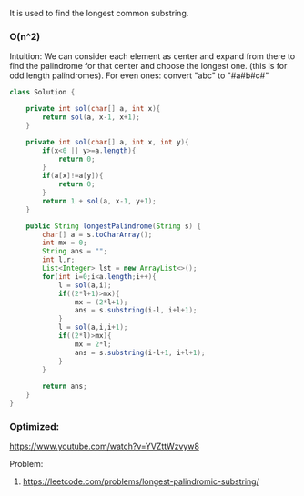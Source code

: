 It is used to find the longest common substring.

### O(n^2)
Intuition: We can consider each element as center and expand from there to find the palindrome for that center and choose the longest one. (this is for odd length palindromes).
For even ones: convert "abc" to "#a#b#c#"
```java
class Solution {

    private int sol(char[] a, int x){
        return sol(a, x-1, x+1);
    }

    private int sol(char[] a, int x, int y){
        if(x<0 || y>=a.length){
            return 0;
        }
        if(a[x]!=a[y]){
            return 0;
        }
        return 1 + sol(a, x-1, y+1);
    }

    public String longestPalindrome(String s) {
        char[] a = s.toCharArray();
        int mx = 0;
        String ans = "";
        int l,r;
        List<Integer> lst = new ArrayList<>();
        for(int i=0;i<a.length;i++){
            l = sol(a,i);
            if((2*l+1)>mx){
                mx = (2*l+1);
                ans = s.substring(i-l, i+l+1);
            }
            l = sol(a,i,i+1);
            if((2*l)>mx){
                mx = 2*l;
                ans = s.substring(i-l+1, i+l+1);
            }
        }
        
        return ans;
    }
}
```

### Optimized:
https://www.youtube.com/watch?v=YVZttWzvyw8

Problem:
1. https://leetcode.com/problems/longest-palindromic-substring/